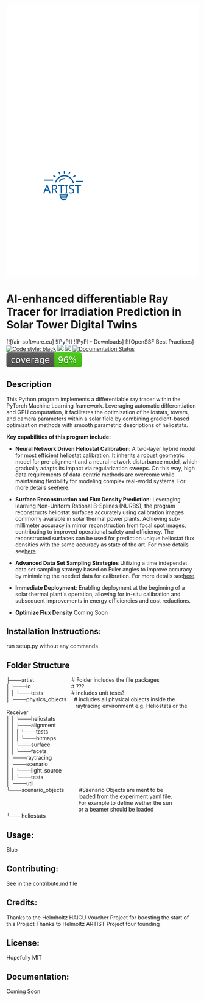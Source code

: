 ![ARTIST Logo](./logo.svg)

# AI-enhanced differentiable Ray Tracer for Irradiation Prediction in Solar Tower Digital Twins

[![fair-software.eu]
![PyPI]
![PyPI - Downloads]
[![OpenSSF Best Practices]
[![Code style: black](https://img.shields.io/badge/code%20style-black-000000.svg)](https://github.com/psf/black)
[![](https://img.shields.io/badge/Python-3.6+-blue.svg)](https://www.python.org/downloads/)
[![](https://img.shields.io/badge/Contact-max.pargmann%40dlr.de-orange)](mailto:max.pargmann@dlr.de)
[![Documentation Status](https://readthedocs.org/projects/propulate/badge/?version=latest)](https://propulate.readthedocs.io/en/latest/?badge=latest)
![](./coverage.svg)

## Description

This Python program implements a differentiable ray tracer within the PyTorch Machine Learning framework. Leveraging automatic differentiation and GPU computation, it facilitates the optimization of heliostats, towers, and camera parameters within a solar field by combining gradient-based optimization methods with smooth parametric descriptions of heliostats.

**Key capabilities of this program include:**

- **Neural Network Driven Heliostat Calibration**: A two-layer hybrid model for most efficient heliostat calibration. It inherits a robust geometric model for pre-alignment and a neural network disturbance model, which gradually adapts its impact via regularization sweeps. On this way, high data requirements of data-centric methods are overcome while maintaining flexibility for modeling complex real-world systems. For more details see[here](https://doi.org/10.1016/j.solener.2023.111962).  

- **Surface Reconstruction and Flux Density Prediction**: Leveraging learning Non-Uniform Rational B-Splines (NURBS), the program reconstructs heliostat surfaces accurately using calibration images commonly available in solar thermal power plants. Achieving sub-millimeter accuracy in mirror reconstruction from focal spot images, contributing to improved operational safety and efficiency. The reconstructed surfaces can be used for prediction unique heliostat flux densities with the same accuracy as state of the art. For more details see[here](https://doi.org/10.21203/rs.3.rs-2554998/v1).

- **Advanced Data Set Sampling Strategies** Utilizing a time independet data set sampling strategy based on Euler angles to improve accuracy by minimizing the needed data for calibration. For more details see[here](https://doi.org/10.21203/rs.3.rs-2898838/v1).

- **Immediate Deployment**: Enabling deployment at the beginning of a solar thermal plant's operation, allowing for in-situ calibration and subsequent improvements in energy efficiencies and cost reductions.

- **Optimize Flux Density** Coming Soon


## Installation Instructions: 
run setup.py without any commands

## Folder Structure
├───artist&emsp;&emsp;&emsp;&emsp;&emsp;&emsp;&emsp;# Folder includes the file packages                   \
│   ├───io&nbsp;&nbsp;&emsp;&emsp;&emsp;&emsp;&emsp;&emsp;&emsp;# ???                              \
│   │   └───tests&emsp;&emsp;&emsp;&emsp;&emsp;&nbsp;# includes unit tests?                       \
│   ├───physics_objects&nbsp;&nbsp;&nbsp;&nbsp;&nbsp;# includes all physical objects inside the &nbsp;&nbsp;&nbsp;&nbsp;&nbsp;&nbsp;&nbsp;&nbsp;&nbsp;&nbsp;&nbsp;&nbsp;&nbsp;&nbsp;&nbsp;&nbsp;&nbsp;&nbsp;&nbsp;&nbsp;&nbsp;&nbsp;&nbsp;&nbsp;&nbsp;&nbsp;&nbsp;&nbsp;&nbsp;&nbsp;&nbsp;&nbsp;&nbsp;&nbsp;&nbsp;&nbsp;&nbsp;&nbsp;&nbsp;&nbsp;&nbsp;&nbsp;&nbsp;&nbsp;&nbsp;&nbsp;raytracing environment e.g. Heliostats or the Receiver                 \
│   │   └───heliostats                  \
│   │       ├───alignment               \
│   │       │   └───tests               \
│   │       │       └───bitmaps         \
│   │       └───surface                 \
│   │           └───facets              \
│   ├───raytracing                      \
│   ├───scenario                        \
│   │   └───light_source                \
│   │       └───tests                   \
│   └───util                            \
└───scenario_objects&nbsp;&nbsp;&nbsp;&nbsp;&nbsp;&nbsp;&nbsp;&nbsp;&nbsp;&nbsp;#Szenario Objects are ment to be &nbsp;&nbsp;&nbsp;&nbsp;&nbsp;&nbsp;&nbsp;&nbsp;&nbsp;&nbsp;&nbsp;&nbsp;&nbsp;&nbsp;&nbsp;&nbsp;&nbsp;&nbsp;&nbsp;&nbsp;&nbsp;&nbsp;&nbsp;&nbsp;&nbsp;&nbsp;&nbsp;&nbsp;&nbsp;&nbsp;&nbsp;&nbsp;&nbsp;&nbsp;&nbsp;&nbsp;&nbsp;&nbsp;&nbsp;&nbsp;&nbsp;&nbsp;&nbsp;&nbsp;&nbsp;&nbsp;&nbsp;&nbsp;loaded from the experiment yaml file. &nbsp;&nbsp;&nbsp;&nbsp;&nbsp;&nbsp;&nbsp;&nbsp;&nbsp;&nbsp;&nbsp;&nbsp;&nbsp;&nbsp;&nbsp;&nbsp;&nbsp;&nbsp;&nbsp;&nbsp;&nbsp;&nbsp;&nbsp;&nbsp;&nbsp;&nbsp;&nbsp;&nbsp;&nbsp;&nbsp;&nbsp;&nbsp;&nbsp;&nbsp;&nbsp;&nbsp;&nbsp;&nbsp;&nbsp;&nbsp;&nbsp;&nbsp;&nbsp;&nbsp;&nbsp;&nbsp;&nbsp;&nbsp;For example to define wether the sun &nbsp;&nbsp;&nbsp;&nbsp;&nbsp;&nbsp;&nbsp;&nbsp;&nbsp;&nbsp;&nbsp;&nbsp;&nbsp;&nbsp;&nbsp;&nbsp;&nbsp;&nbsp;&nbsp;&nbsp;&nbsp;&nbsp;&nbsp;&nbsp;&nbsp;&nbsp;&nbsp;&nbsp;&nbsp;&nbsp;&nbsp;&nbsp;&nbsp;&nbsp;&nbsp;&nbsp;&nbsp;&nbsp;&nbsp;&nbsp;&nbsp;&nbsp;&nbsp;&nbsp;&nbsp;&nbsp;&nbsp;&nbsp;or a beamer should be loaded                    \
    └───heliostats                      

## Usage: 
Blub


## Contributing: 
See in the contribute.md file

## Credits: 
Thanks to the Helmholtz HAICU Voucher Project for boosting the start of this Project
Thanks to Helmoltz ARTIST Project four founding

## License: 
Hopefully MIT
## Documentation: 
Coming Soon
